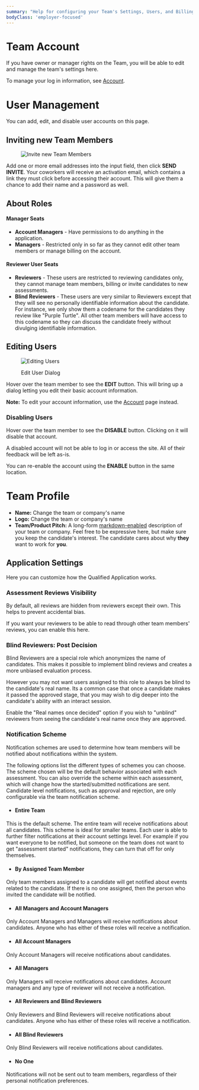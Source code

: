 ```yaml
---
summary: "Help for configuring your Team's Settings, Users, and Billing Information"
bodyClass: 'employer-focused'
---
```


# Team Account

If you have owner or manager rights on the Team, you will be able to edit and manage the team's settings here.

<div class="note-box note-box-info">

To manage your log in information, see [Account](/kb/hire/account).

</div>

# <span class="icon-users"/> User Management

You can add, edit, and disable user accounts on this page.

## Inviting new Team Members

<figure>

![Invite new Team Members](/images/kb/images/hire/account-team-invite-team-member.png)

</figure>

Add one or more email addresses into the input field, then click **SEND INVITE**. Your coworkers will receive an activation email, which contains a link they must click before accessing their account.  This will give them a chance to add their name and a password as well.

## About Roles

#### Manager Seats
- **Account Managers** - Have permissions to do anything in the application.
- **Managers** - Restricted only in so far as they cannot edit other team members or manage billing on the account.

#### Reviewer User Seats
- **Reviewers** - These users are restricted to reviewing candidates only, they cannot manage team members, billing or invite candidates to new assessments.
- **Blind Reviewers** - These users are very similar to Reviewers except that they will see no personally identifiable information about the candidate. For instance, we only show them a codename for the candidates they review like "Purple Turtle". All other team members will have access to this codename so they can discuss the candidate freely without divulging identifiable information.

## Editing Users

<div>
<figure class="align-right half-scale">

![Editing Users](/images/kb/images/hire/account-team-edit-team-member.png)

<figcaption>Edit User Dialog</figcaption>
</figure>
</div>

Hover over the team member to see the **EDIT** button. This will bring up a dialog letting you edit their basic account information.

<div class="note-box">

**Note:** To edit your account information, use the [Account](/kb/hire/account) page instead.

</div>

<div class="no-clear-next"></div>

### Disabling Users

Hover over the team member to see the **DISABLE** button. Clicking on it will disable that account.

A disabled account will not be able to log in or access the site.  All of their feedback will be left as-is.

You can re-enable the account using the **ENABLE** button in the same location.


# <span class="icon-office"/> Team Profile

- **Name:** Change the team or company's name
- **Logo:** Change the team or company's name
- **Team/Product Pitch:** A long-form [markdown-enabled](/kb/general/markdown) description of your team or company.  Feel free to be expressive here, but make sure you keep the candidate's interest.  The candidate cares about why **they** want to work for **you**.


## Application Settings

Here you can customize how the Qualified Application works.

### Assessment Reviews Visibility

By default, all reviews are hidden from reviewers except their own. This helps to prevent accidental bias.

If you want your reviewers to be able to read through other team members' reviews, you can enable this here.

### Blind Reviewers: Post Decision

Blind Reviewers are a special role which anonymizes the name of candidates. 
This makes it possible to implement blind reviews and creates a more unbiased evaluation process. 

However you may not want users assigned to this role to always be blind to the candidate's real name. Its a common case that once
a candidate makes it passed the approved stage, that you may wish to dig deeper into the candidate's ability with an interact session.

Enable the "Real names once decided" option if you wish to "unblind" reviewers from seeing the candidate's real name once they are approved.


### Notification Scheme

Notification schemes are used to determine how team members will be notified about notifications within the system. 

The following options list the different types of schemes you can choose. The scheme chosen will be the default behavior associated with each assessment. You can also override the scheme within each assessment, which will change how the started/submitted notifications are sent. Candidate level notifications, such as approval and rejection, are only configurable via the team notification scheme.


- #### Entire Team
This is the default scheme. The entire team will receive notifications about all candidates. This scheme is ideal for smaller teams. Each user is able to further
filter notifications at their account settings level. For example if you want everyone to be notified, but someone on the team does not want to get "assessment started" notifications,
they can turn that off for only themselves.
- #### By Assigned Team Member
Only team members assigned to a candidate will get notified about events related to the candidate. If there is no one assigned, then the person who invited the candidate will be notified. 
- #### All Managers and Account Managers
Only Account Managers and Managers will receive notifications about candidates. Anyone who has either of these roles will receive a notification.
- #### All Account Managers
Only Account Managers will receive notifications about candidates. 
- #### All Managers
Only Managers will receive notifications about candidates. Account managers and any type of reviewer will not receive a notification. 
- #### All Reviewers and Blind Reviewers
Only Reviewers and Blind Reviewers will receive notifications about candidates. Anyone who has either of these roles will receive a notification. 
- #### All Blind Reviewers
Only Blind Reviewers will receive notifications about candidates. 
- #### No One
Notifications will not be sent out to team members, regardless of their personal notification preferences.

